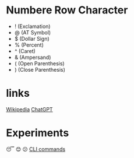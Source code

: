 # Numbere Row Character
- ! (Exclamation)
- @ (AT Symbol)
- $ (Dollar Sign)
- % (Percent)
- ^ (Caret)
- & (Ampersand)
- ( (Open Parenthesis)
- ) (Close Parenthesis)
# links
[Wikipedia](https://en.wikipedia.org/wiki/Main)
[ChatGPT](https://chatgpt.com/)
# Experiments
:sleeping:
:blush:
:confused:
[CLI commands](docs/cli.md)